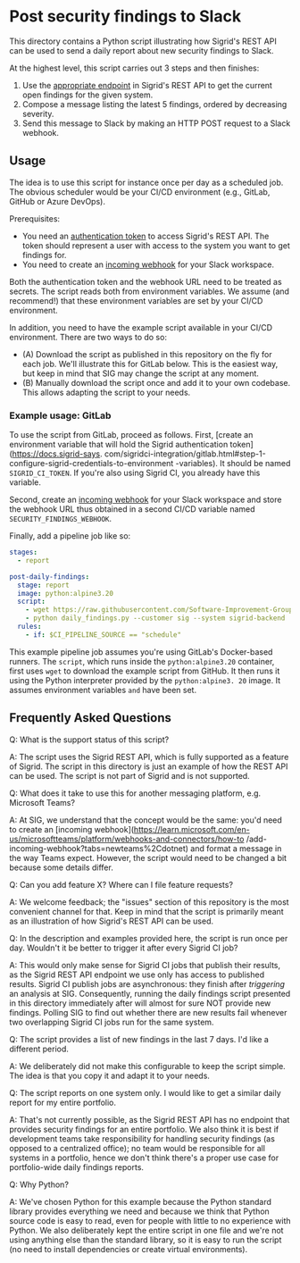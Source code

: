 # Post security findings to Slack

This directory contains a Python script illustrating how Sigrid's REST API can be used to send a 
daily report about new security findings to Slack.

At the highest level, this script carries out 3 steps and then finishes:
1. Use the [appropriate endpoint](https://docs.sigrid-says.com/integrations/sigrid-api-documentation.html#security-and-reliability-findings) in Sigrid's REST API to get the current open findings for the 
   given system.
2. Compose a message listing the latest 5 findings, ordered by decreasing severity.
3. Send this message to Slack by making an HTTP POST request to a Slack webhook.

## Usage

The idea is to use this script for instance once per day as a scheduled job. The obvious 
scheduler would be your CI/CD environment (e.g., GitLab, GitHub or Azure DevOps).

Prerequisites:
- You need an [authentication token](https://docs.sigrid-says.com/organization-integration/authentication-tokens.html)
  to access Sigrid's REST API. The token should represent a user with access to the system you 
  want to get findings for.
- You need to create an [incoming webhook](https://api.slack.com/messaging/webhooks) for your 
  Slack workspace.

Both the authentication token and the webhook URL need to be treated as secrets. The script 
reads both from environment variables. We assume (and recommend!) that these environment 
variables are set by your CI/CD environment.

In addition, you need to have the example script available in your CI/CD environment. There are 
two ways to do so:
- (A) Download the script as published in this repository on the fly for each job. We'll 
  illustrate this for GitLab below. This is the easiest way, but keep in mind that SIG may 
  change the script at any moment.
- (B) Manually download the script once and add it to your own codebase. This allows adapting 
  the script to your needs.

### Example usage: GitLab

To use the script from GitLab, proceed as follows. First, [create an environment variable that 
will hold the Sigrid authentication token]
(https://docs.sigrid-says.
com/sigridci-integration/gitlab.html#step-1-configure-sigrid-credentials-to-environment
-variables). It should be named `SIGRID_CI_TOKEN`. If you're also using Sigrid CI, you already have this 
variable.

Second, create an [incoming webhook](https://api.slack.com/messaging/webhooks) for your
Slack workspace and store the webhook URL thus obtained in a second CI/CD variable named `SECURITY_FINDINGS_WEBHOOK`.

Finally, add a pipeline job like so:
```yaml
stages:
  - report

post-daily-findings:
  stage: report
  image: python:alpine3.20
  script:
    - wget https://raw.githubusercontent.com/Software-Improvement-Group/sigridci/f70bd4eace0ccbc39c2decce2817deb7724cc931/examples/slack-security-findings/daily_findings.py
    - python daily_findings.py --customer sig --system sigrid-backend
  rules:
    - if: $CI_PIPELINE_SOURCE == "schedule"
```

This example pipeline job assumes you're using GitLab's Docker-based runners. The `script`, 
which runs inside the `python:alpine3.20` container, first uses `wget` to download the example 
script from GitHub. It then runs it using the Python interpreter provided by the `python:alpine3.
20` image. It assumes environment variables `` and `` have been set. 

## Frequently Asked Questions

Q: What is the support status of this script?

A: The script uses the Sigrid REST API, which is fully supported as a feature of Sigrid. The 
script in this directory is just an example of how the REST API can be used. The script is not 
part of Sigrid and is not supported.

Q: What does it take to use this for another messaging platform, e.g. Microsoft Teams?

A: At SIG, we understand that the concept would be the same: you'd need to create an [incoming 
webhook](https://learn.microsoft.com/en-us/microsoftteams/platform/webhooks-and-connectors/how-to
/add-incoming-webhook?tabs=newteams%2Cdotnet) and format a message in the way Teams expect. 
However, the script would need to be changed a bit because some details differ. 

Q: Can you add feature X? Where can I file feature requests?

A: We welcome feedback; the "issues" section of this repository is the most convenient channel 
for that. Keep in mind that the script is primarily meant as an illustration of how Sigrid's 
REST API can be used.

Q: In the description and examples provided here, the script is run once per day. Wouldn't it be 
better to trigger it after every Sigrid CI job?

A: This would only make sense for Sigrid CI jobs that publish their results, as the Sigrid REST 
API endpoint we use only has access to published results. Sigrid CI publish jobs are 
asynchronous: they finish after _triggering_ an analysis at SIG. Consequently, running the daily 
findings script presented in this directory immediately after will almost for sure NOT provide 
new findings. Polling SIG to find out whether there are new results fail whenever two 
overlapping Sigrid CI jobs run for the same system.

Q: The script provides a list of new findings in the last 7 days. I'd like a different period.

A: We deliberately did not make this configurable to keep the script simple. The idea is that 
you copy it and adapt it to your needs.

Q: The script reports on one system only. I would like to get a similar daily report for my 
entire portfolio.

A: That's not currently possible, as the Sigrid REST API has no endpoint that provides security 
findings for an entire portfolio. We also think it is best if development teams take responsibility 
for handling security findings (as opposed to a centralized office); no team would be 
responsible for all systems in a portfolio, hence we don't think there's a proper use case for 
portfolio-wide daily findings reports.

Q: Why Python?

A: We've chosen Python for this example because the Python standard library provides everything 
we need and because we think that Python source code is easy to read, even for people with 
little to no experience with Python. We also deliberately kept the entire script in one file and 
we're not using anything else than the standard library, so it is easy to run the script (no 
need to install dependencies or create virtual environments).

